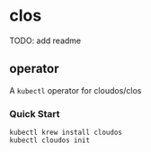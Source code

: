 # clos

TODO: add readme

## operator

A `kubectl` operator for cloudos/clos

### Quick Start

```
kubectl krew install cloudos
kubectl cloudos init
```
